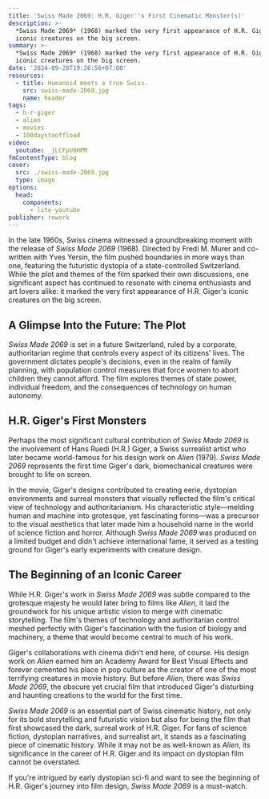 ```yaml
---
title: 'Swiss Made 2069: H.R. Giger''s First Cinematic Monster(s)'
description: >-
  *Swiss Made 2069* (1968) marked the very first appearance of H.R. Giger's
  iconic creatures on the big screen.
summary: >-
  *Swiss Made 2069* (1968) marked the very first appearance of H.R. Giger's
  iconic creatures on the big screen.
date: '2024-09-28T19:26:56+07:00'
resources:
  - title: Humanoid meets a true Swiss.
    src: swiss-made-2069.jpg
    name: header
tags:
  - h-r-giger
  - alien
  - movies
  - 100daystooffload
video:
  youtube: _jLCFpU8HPM
fmContentType: blog
cover:
  src: ./swiss-made-2069.jpg
  type: image
options:
  head:
    components:
      - lite-youtube
publisher: rework
---
```


In the late 1960s, Swiss cinema witnessed a groundbreaking moment with the release of *Swiss Made 2069* (1968). Directed by Fredi M. Murer and co-written with Yves Yersin, the film pushed boundaries in more ways than one, featuring the futuristic dystopia of a state-controlled Switzerland. While the plot and themes of the film sparked their own discussions, one significant aspect has continued to resonate with cinema enthusiasts and art lovers alike: it marked the very first appearance of H.R. Giger's iconic creatures on the big screen.

## A Glimpse Into the Future: The Plot

*Swiss Made 2069* is set in a future Switzerland, ruled by a corporate, authoritarian regime that controls every aspect of its citizens' lives. The government dictates people's decisions, even in the realm of family planning, with population control measures that force women to abort children they cannot afford. The film explores themes of state power, individual freedom, and the consequences of technology on human autonomy.

## H.R. Giger's First Monsters

Perhaps the most significant cultural contribution of *Swiss Made 2069* is the involvement of Hans Ruedi (H.R.) Giger, a Swiss surrealist artist who later became world-famous for his design work on *Alien* (1979). *Swiss Made 2069* represents the first time Giger's dark, biomechanical creatures were brought to life on screen.

In the movie, Giger's designs contributed to creating eerie, dystopian environments and surreal monsters that visually reflected the film's critical view of technology and authoritarianism. His characteristic style—melding human and machine into grotesque, yet fascinating forms—was a precursor to the visual aesthetics that later made him a household name in the world of science fiction and horror. Although *Swiss Made 2069* was produced on a limited budget and didn't achieve international fame, it served as a testing ground for Giger's early experiments with creature design.

## The Beginning of an Iconic Career

While H.R. Giger's work in *Swiss Made 2069* was subtle compared to the grotesque majesty he would later bring to films like *Alien*, it laid the groundwork for his unique artistic vision to merge with cinematic storytelling. The film's themes of technology and authoritarian control meshed perfectly with Giger's fascination with the fusion of biology and machinery, a theme that would become central to much of his work.

Giger's collaborations with cinema didn't end here, of course. His design work on *Alien* earned him an Academy Award for Best Visual Effects and forever cemented his place in pop culture as the creator of one of the most terrifying creatures in movie history. But before *Alien*, there was *Swiss Made 2069*, the obscure yet crucial film that introduced Giger's disturbing and haunting creations to the world for the first time.

*Swiss Made 2069* is an essential part of Swiss cinematic history, not only for its bold storytelling and futuristic vision but also for being the film that first showcased the dark, surreal work of H.R. Giger. For fans of science fiction, dystopian narratives, and surrealist art, it stands as a fascinating piece of cinematic history. While it may not be as well-known as *Alien*, its significance in the career of H.R. Giger and its impact on dystopian film cannot be overstated.

If you're intrigued by early dystopian sci-fi and want to see the beginning of H.R. Giger's journey into film design, *Swiss Made 2069* is a must-watch.

<lite-youtube videoid="_jLCFpU8HPM" />
